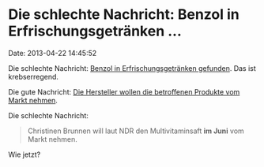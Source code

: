 Die schlechte Nachricht: Benzol in Erfrischungsgetränken \...
=============================================================

Date: 2013-04-22 14:45:52

Die schlechte Nachricht: [Benzol in Erfrischungsgetränken
gefunden](http://www.ndr.de/ratgeber/verbraucher/lebensmittel/benzol109.html).
Das ist krebserregend.

Die gute Nachricht: [Die Hersteller wollen die betroffenen Produkte vom
Markt
nehmen](http://www.nw-news.de/owl/bielefeld/mitte/mitte/8363260_NDR_Benzol_in_Christinen_Brunnens_Multivitaminsaft.html).

Die schlechte Nachricht:

> Christinen Brunnen will laut NDR den Multivitaminsaft **im Juni** vom
> Markt nehmen.

Wie jetzt?
